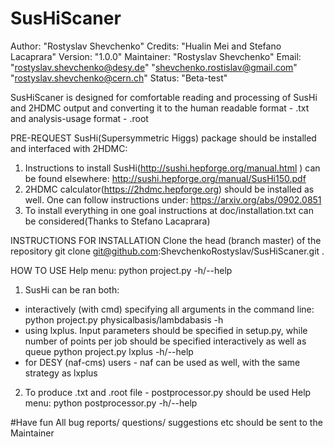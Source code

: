 # SusHiScaner
Author:     "Rostyslav Shevchenko"
Credits:    "Hualin Mei and Stefano Lacaprara"
Version:    "1.0.0"
Maintainer: "Rostyslav Shevchenko"
Email:      "rostyslav.shevchenko@desy.de"
            "shevchenko.rostislav@gmail.com"
            "rostyslav.shevchenko@cern.ch"
Status:     "Beta-test"

SusHiScaner is designed for comfortable reading and processing of SusHi and
2HDMC output and converting it to the human readable format - .txt and
analysis-usage format - .root

PRE-REQUEST
SusHi(Supersymmetric Higgs) package should be installed and interfaced
with 2HDMC:
1. Instructions to install SusHi(http://sushi.hepforge.org/manual.html ) can be
found elsewhere: http://sushi.hepforge.org/manual/SusHi150.pdf
2. 2HDMC calculator(https://2hdmc.hepforge.org) should be installed as well.
One can follow instructions under: https://arxiv.org/abs/0902.0851
3. To install everything in one goal instructions at doc/installation.txt
can be considered(Thanks to Stefano Lacaprara)

INSTRUCTIONS FOR INSTALLATION
Clone the head (branch master) of the repository
git clone git@github.com:ShevchenkoRostyslav/SusHiScaner.git .

HOW TO USE
Help menu: python project.py -h/--help
1. SusHi can be ran both:
- interactively (with cmd) specifying all arguments in the command line:
  python project.py physicalbasis/lambdabasis -h
- using lxplus. Input parameters should be specified in setup.py,
  while number of points per job should be specified interactively as well as
  queue
  python project.py lxplus -h/--help
- for DESY (naf-cms) users - naf can be used as well, with the same strategy as
  lxplus

2. To produce .txt and .root file - postprocessor.py should be used
Help menu: python postprocessor.py -h/--help

#Have fun
All bug reports/ questions/ suggestions etc should be sent to the Maintainer
